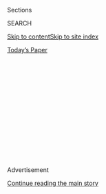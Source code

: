 <div id="app">

<div>

<div>

<div>

<div class="NYTAppHideMasthead css-1q2w90k e1suatyy0">

<div class="section css-ui9rw0 e1suatyy2">

<div class="css-eph4ug er09x8g0">

<div class="css-6n7j50">

</div>

<span class="css-1dv1kvn">Sections</span>

<div class="css-10488qs">

<span class="css-1dv1kvn">SEARCH</span>

</div>

[Skip to content](#site-content)[Skip to site
index](#site-index)

</div>

<div class="css-10698na e1huz5gh0">

</div>

</div>

<div id="masthead-bar-one" class="section hasLinks css-15hmgas e1csuq9d3">

<div class="css-uqyvli e1csuq9d0">

</div>

<div class="css-1uqjmks e1csuq9d1">

</div>

<div class="css-9e9ivx">

[](https://myaccount.nytimes3xbfgragh.onion/auth/login?response_type=cookie&client_id=vi)

</div>

<div class="css-1bvtpon e1csuq9d2">

[Today’s
Paper](https://www.nytimes3xbfgragh.onion/section/todayspaper)

</div>

</div>

</div>

</div>

<div data-aria-hidden="false">

<div id="site-content" data-role="main">

<div>

<div class="css-1aor85t" style="opacity:0.000000001;z-index:-1;visibility:hidden">

<div class="css-1hqnpie">

<div class="css-epjblv">

<span class="css-17xtcya">[Opinion](/section/opinion)</span><span class="css-x15j1o">|</span><span class="css-fwqvlz">Italy
Is Slowly Waking From the
Nightmare</span>

</div>

<div class="css-k008qs">

<div class="css-1iwv8en">

<span class="css-18z7m18"></span>

<div>

</div>

</div>

<span class="css-1n6z4y">https://nyti.ms/3g2f4Jq</span>

<div class="css-1705lsu">

<div class="css-4xjgmj">

<div class="css-4skfbu" data-role="toolbar" data-aria-label="Social Media Share buttons, Save button, and Comments Panel with current comment count" data-testid="share-tools">

  - 
  - 
  - 
  - 
    
    <div class="css-6n7j50">
    
    </div>

  - 
  - 

</div>

</div>

</div>

</div>

</div>

</div>

<div id="NYT_TOP_BANNER_REGION" class="css-13pd83m">

</div>

<div id="top-wrapper" class="css-1sy8kpn">

<div id="top-slug" class="css-l9onyx">

Advertisement

</div>

[Continue reading the main
story](#after-top)

<div class="ad top-wrapper" style="text-align:center;height:100%;display:block;min-height:250px">

<div id="top" class="place-ad" data-position="top" data-size-key="top">

</div>

</div>

<div id="after-top">

</div>

</div>

<div>

<div class="css-v5btjw etb61u70">

<div class="css-v05ibm etb61u71">

[Opinion](/section/opinion)

</div>

</div>

<div id="sponsor-wrapper" class="css-1hyfx7x">

<div id="sponsor-slug" class="css-19vbshk">

Supported by

</div>

[Continue reading the main
story](#after-sponsor)

<div id="sponsor" class="ad sponsor-wrapper" style="text-align:center;height:100%;display:block">

</div>

<div id="after-sponsor">

</div>

</div>

<div class="css-186x18t">

</div>

<div class="css-1vkm6nb ehdk2mb0">

# Italy Is Slowly Waking From the Nightmare

</div>

This is a very strange, subdued summer for a country with an economy
that relies heavily on tourism and merrymaking. But E.U. aid is on the
way.

<div class="css-18e8msd">

<div class="css-vp77d3 epjyd6m0">

<div class="css-1p10dcb ey68jwv0" data-aria-hidden="true">

[![Beppe
Severgnini](https://static01.graylady3jvrrxbe.onion/images/2013/10/11/opinion/contributors_severgnini/contributors_severgnini-thumbLarge-v5.jpg
"Beppe Severgnini")](https://topics.nytimes3xbfgragh.onion/top/reference/timestopics/people/s/beppe_severgnini/index.html)

</div>

<div class="css-1baulvz">

By [<span class="css-1baulvz last-byline" itemprop="name">Beppe
Severgnini</span>](https://topics.nytimes3xbfgragh.onion/top/reference/timestopics/people/s/beppe_severgnini/index.html)

<div class="css-8atqhb">

Mr. Severgnini is a contributing opinion writer.

</div>

</div>

</div>

  - July 27,
    2020

  - 
    
    <div class="css-4xjgmj">
    
    <div class="css-d8bdto" data-role="toolbar" data-aria-label="Social Media Share buttons, Save button, and Comments Panel with current comment count" data-testid="share-tools">
    
      - 
      - 
      - 
      - 
        
        <div class="css-6n7j50">
        
        </div>
    
      - 
      - 
    
    </div>
    
    </div>

</div>

<div class="css-79elbk" data-testid="photoviewer-wrapper">

<div class="css-z3e15g" data-testid="photoviewer-wrapper-hidden">

</div>

<div class="css-1a48zt4 ehw59r15" data-testid="photoviewer-children">

![<span class="css-16f3y1r e13ogyst0" data-aria-hidden="true">People
cycle at the Spanish Steps in Rome on
Thursday.</span><span class="css-cnj6d5 e1z0qqy90" itemprop="copyrightHolder"><span class="css-1ly73wi e1tej78p0">Credit...</span><span><span>Yara
Nardi/Reuters</span></span></span>](https://static01.graylady3jvrrxbe.onion/images/2020/07/27/opinion/27severgnini1/merlin_174869175_1251a1cf-017e-48e7-bcdd-9a0eea70d148-articleLarge.jpg?quality=75&auto=webp&disable=upscale)

</div>

</div>

</div>

<div class="section meteredContent css-1r7ky0e" name="articleBody" itemprop="articleBody">

<div class="css-1fanzo5 StoryBodyCompanionColumn">

<div class="css-53u6y8">

ROME — Streets are quiet, squares are empty, you can hear the gurgling
of the city’s ubiquitous fountains in the daytime. The platoons of
Chinese tourists are nowhere to be seen; the American travelers — their
hats, their sandals, their holiday shorts — have disappeared.

Only a few German families with young children brave the afternoon heat.
Of Rome’s 1,200 hotels, fewer than 200 reopened after the lockdown, some
with just five rooms occupied. On the central Via Veneto, only three
establishments are open for business. The others are shut — officially
for maintenance. The truth is different. Those hotels cater to foreign
tourists — and this summer, foreigners are at home, unable or unwilling
to travel.

Only a few Italian tourists roam the streets. The Romans who are not on
the nearby beaches (Ostia, Fregene) go for a stroll in the evening; some
drive to the top of the Janiculum Hill, where the fresh Ponentino west
wind brings relief from the summer heat. Rome glitters down below. The
Janiculum is home to the opulent Villa Pamphilj, where the Italian
government convened the Stati Generali dell’Economia in June: eight days
and more than 120 meetings with companies, unions, associations,
academics, writers and artists — 82 of the meetings held personally by
Prime Minister Giuseppe Conte — in order to find ideas to restart the
economy.

It will be tough. Italy’s G.D.P. is likely to shrink by 11 percent in
2020, the worst prediction among the 27 members of the European Union.
The lack of visitors is a nightmare. The Italian tourism industry, which
includes hospitality, bars and restaurants, transport, museums
——accounts for 13 percent of G.D.P. Half of the travelers in 2019
were foreigners, and they’re gone.

</div>

</div>

<div class="css-1fanzo5 StoryBodyCompanionColumn">

<div class="css-53u6y8">

But national tourism is also in the doldrums. Predictions have it that
half of the Italians won’t take a vacation this summer. Nine out of ten
of those who do will choose one in Italy, but they’re staying away from
large cities (Milan, Turin, Naples, Palermo) and art cities (Rome,
Florence, Venice), and heading for less crowded places like Alto Adige,
Friuli, Abruzzo, and also tiny Molise, which is doubling last year’s
tourist arrivals.

Last week I visited Corinaldo, in the Marche region, part of central
Italy. Nestled in the hills, 12 miles from the sandy Adriatic beaches,
surrounded by 14th-century walls, it’s considered one of Italy’s
prettiest villages. At 9 in the morning, tourists — mostly Italians —
were already roaming the streets, drinking cappuccino and seeking the
replica of the infamous fig cannon — a cannon made of fragile fig wood
that exploded in the Middle Ages and killed all of the soldiers
attending to it.

This is the strangest summer. I drove around Italy for a week, with
stops in Romagna, Marche, Abruzzo, Puglia, Naples, Rome, Versilia in
Tuscany, then back to Lombardy — and noticed how wary fellow Italians
are. Normality is frightening, after a while. Most people wear face
masks, even outdoors, where it’s not compulsory; some masks droop sadly
from the face, instead of covering it.

We respected the rules during the spring lockdown because we were
afraid? So what? In a pandemic, fear is a form of wisdom, boldness a
show of carelessness.

Italy was the first country outside Asia to bear the brunt of the
coronavirus. Thirty-five thousand lost their lives, half of them in
Lombardy. There would have been many more without the painful spring
lockdown, which prevented the hospitals from being overwhelmed.

</div>

</div>

<div class="css-1fanzo5 StoryBodyCompanionColumn">

<div class="css-53u6y8">

Mistakes were made: the area around Bergamo was not declared a no-go
area; family doctors were left on their own; patients were brought into
hospitals where doctors and nurses were infected; tests for the general
population were unavailable for too long.

But Italy coped.

Northern Italians showed resilience; Central and Southern Italians
stayed at home, even though the epidemic was less visible there. Here
and there, young crowds gathered dangerously, with the cover of night
life, beach life, politics, football, even an air show in Turin. But on
the whole, Italy stuck to the rules.

From early March to early May, the country found itself with its back to
the wall; and that’s a position where we Italians give our best. We can
be disciplined, but somehow we don’t like to admit it, as if it might
damage our reputation.

Of course some things didn’t work. We were the first in Europe to shut
down the schools, and we’ll be the last to reopen them (on Sept. 14,
hopefully). For millions of Italians with young children and small
apartments, working from home turned out to be a nightmare. And
political squabbles, after a lull, restarted. The political parties
sniff an early election, and are jockeying for position.

This slows down all decisions. Despite endless consultations, Mr. Conte
has not made up his mind about the European Stability Mechanism, whose
funds are earmarked for health expenditure. And, more important, he
hasn’t decided how to allocate Italy’s share of the E.U. Recovery
Fund. This has complicated negotiations at the recent European Council
in Brussels, and has given suspicious northern countries — led by the
Netherlands — an excuse to stall. But in the end, predictably, an
agreement was found.

Last Tuesday, after 90 hours of negotiation led by the European
Commission, the 27 leaders of the European Union agreed to look forward.
The 2021-2027 budget will be 1.8 trillion euros: of these, 750 billion
will go to the post-Covid recovery fund, called Next Generation E.U.
(390 billion will be in aid, 360 billion in loans). Italy — one of two
countries in Europe hardest hit by the pandemic, alongside Spain — will
be the main beneficiary. Each Italian citizen, on average, will receive
500 euros; each German and each Dutchman will shell out 840 and 930
euros respectively.

Europe may be hyper-regulated; but in an emergency, rules and
regulations help to keep the situation under control. Slowly and
painfully, the European Union is getting out of it. Some countries
suffered more than others; but none was refused help, nor did any refuse
it. As of July 20, 135,000 deaths had been reported among the 445,000,00
people living in the Union. The day before, for the first time since
February, Lombardy — where I live, and where it all started for Italy —
registered no coronavirus deaths. We are still worried, but we can
finally breathe.

Beppe Severgnini, an editorial writer and editor at Corriere della Sera,
writes regularly about Italian and European politics, society and
culture.

*The Times is committed to publishing* [*a diversity of
letters*](https://www.nytimes3xbfgragh.onion/2019/01/31/opinion/letters/letters-to-editor-new-york-times-women.html)
*to the editor. We’d like to hear what you think about this or any of
our articles. Here are some*
[*tips*](https://help.nytimes3xbfgragh.onion/hc/en-us/articles/115014925288-How-to-submit-a-letter-to-the-editor)*.
And here’s our email:*
[*letters@NYTimes.com*](mailto:letters@NYTimes.com)*.*

*Follow The New York Times Opinion section on*
[*Facebook*](https://www.facebookcorewwwi.onion/nytopinion)*,* [*Twitter
(@NYTopinion)*](http://twitter.com/NYTOpinion) *and*
[*Instagram*](https://www.instagram.com/nytopinion/)*.*

</div>

</div>

</div>

<div>

</div>

<div>

</div>

<div>

</div>

<div>

<div id="bottom-wrapper" class="css-1ede5it">

<div id="bottom-slug" class="css-l9onyx">

Advertisement

</div>

[Continue reading the main
story](#after-bottom)

<div id="bottom" class="ad bottom-wrapper" style="text-align:center;height:100%;display:block;min-height:90px">

</div>

<div id="after-bottom">

</div>

</div>

</div>

</div>

</div>

## Site Index

<div>

</div>

## Site Information Navigation

  - [© <span>2020</span> <span>The New York Times
    Company</span>](https://help.nytimes3xbfgragh.onion/hc/en-us/articles/115014792127-Copyright-notice)

<!-- end list -->

  - [NYTCo](https://www.nytco.com/)
  - [Contact
    Us](https://help.nytimes3xbfgragh.onion/hc/en-us/articles/115015385887-Contact-Us)
  - [Work with us](https://www.nytco.com/careers/)
  - [Advertise](https://nytmediakit.com/)
  - [T Brand Studio](http://www.tbrandstudio.com/)
  - [Your Ad
    Choices](https://www.nytimes3xbfgragh.onion/privacy/cookie-policy#how-do-i-manage-trackers)
  - [Privacy](https://www.nytimes3xbfgragh.onion/privacy)
  - [Terms of
    Service](https://help.nytimes3xbfgragh.onion/hc/en-us/articles/115014893428-Terms-of-service)
  - [Terms of
    Sale](https://help.nytimes3xbfgragh.onion/hc/en-us/articles/115014893968-Terms-of-sale)
  - [Site
    Map](https://spiderbites.nytimes3xbfgragh.onion)
  - [Help](https://help.nytimes3xbfgragh.onion/hc/en-us)
  - [Subscriptions](https://www.nytimes3xbfgragh.onion/subscription?campaignId=37WXW)

</div>

</div>

</div>

</div>
